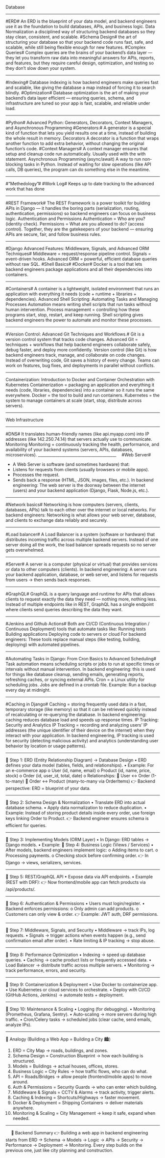 Database 
________________________________________
#ERD#
An ERD is the blueprint of your data model, and backend engineers use it as the foundation to build databases, APIs, and business logic.
Data Normalization
a disciplined way of structuring backend databases so they stay clean, consistent, and scalable.
#Schema Design#
the art of structuring your database so that your backend code runs fast, safe, and scalable, while still being flexible enough for new features.
#Complex Queries#
Complex queries are the brains of your backend’s data layer — they let you transform raw data into meaningful answers for APIs, reports, and features, but they require careful design, optimization, and testing so they don’t slow down your system.
________________________________________
#Indexing#
Database indexing is how backend engineers make queries fast and scalable, like giving the database a map instead of forcing it to search blindly.
#Optimization#
Database optimization is the art of making your backend’s data layer efficient — ensuring queries, schema, and infrastructure are tuned so your app is fast, scalable, and reliable under load.
________________________________________
#Python#
Advanced Python: Generators, Decorators, Context Managers, and Asynchronous Programming
#Generators:#
A generator is a special kind of function that lets you yield results one at a time, instead of building the whole result in memory.
Decorators
A decorator is a function that wraps another function to add extra behavior, without changing the original function’s code.
#Context Managers#
A context manager ensures that setup and cleanup code run automatically.
Usually used with the with statement.
Asynchronous Programming (async/await)
A way to run non-blocking tasks in Python. Instead of waiting for slow operations (like API calls, DB queries), the program can do something else in the meantime.
________________________________________
#“Methedology”#
#Work Log#
Keeps up to date tracking to the advanced work that has done
________________________________________
#REST Framework#
The REST Framework is a power toolkit for building APIs in Django — it handles the boring parts (serialization, routing, authentication, permissions) so backend engineers can focus on business logic.
Authentication and Permissions
Authentication = Who are you? (identity check).
Permissions = What are you allowed to do? (access control).
Together, they are the gatekeepers of your backend — ensuring APIs are secure, fair, and follow business rules.
________________________________________
#Django Advanced Features: Middleware, Signals, and Advanced ORM Techniques#
Middleware = request/response pipeline control.
Signals = event-driven hooks.
Advanced ORM = powerful, efficient database queries without raw SQL.
#Shell Basics#
#Docker#
Docker is a tool that lets backend engineers package applications and all their dependencies into containers.
________________________________________
#Containers#
A container is a lightweight, isolated environment that runs an application with everything it needs (code + runtime + libraries + dependencies).
Advanced Shell Scripting: Automating Tasks and Managing Processes
Automation means writing shell scripts that run tasks without human intervention.
Process management = controlling how these programs start, stop, restart, and keep running.
Shell scripting gives backend engineers the power to automate and monitor these processes.
________________________________________
#Version Control: Advanced Git Techniques and Workflows.#
Git is a version control system that tracks code changes.
Advanced Git = techniques + workflows that help backend engineers collaborate safely, debug faster, and deploy more confidently.
Version control (like Git) is how backend engineers track, manage, and collaborate on code changes.
Instead of overwriting code, Git saves a history of every change.
Teams can work on features, bug fixes, and deployments in parallel without conflicts.
________________________________________
Containerization: Introduction to Docker and Container Orchestration with Kubernetes
Containerization = packaging an application and everything it needs (code, libraries, dependencies) into a container so it runs the same everywhere.
Docker = the tool to build and run containers.
Kubernetes = the system to manage containers at scale (start, stop, distribute across servers).
________________________________________
Web Infrastructure
________________________________________
#DNS#
It translates human-friendly names (like api.myapp.com) into IP addresses (like 142.250.74.14) that servers actually use to communicate.
Monitoring
Monitoring = continuously tracking the health, performance, and availability of your backend systems (servers, APIs, databases, microservices).
________________________________________ 
#Web Server#
-	A Web Server is software (and sometimes hardware) that:
-	Listens for requests from clients (usually browsers or mobile apps).
-	Processes the request.
-	Sends back a response (HTML, JSON, images, files, etc.).
In backend engineering: The web server is the doorway between the internet (users) and your backend application (Django, Flask, Node.js, etc.).
________________________________________
#Network basics#
Networking is how computers (servers, clients, databases, APIs) talk to each other over the internet or local networks.
For backend engineers: Networking is what allows your web server, database, and clients to exchange data reliably and securely.
________________________________________
#Load balancer#
A Load Balancer is a system (software or hardware) that distributes incoming traffic across multiple backend servers.
Instead of one server doing all the work, the load balancer spreads requests so no server gets overwhelmed.
________________________________________
#Server#
A server is a computer (physical or virtual) that provides services or data to other computers (clients).
In backend engineering:
A server runs your backend application, database, or web server, and listens for requests from users → then sends back responses.
________________________________________
#GraphQL#
GraphQL is a query language and runtime for APIs that allows clients to request exactly the data they need — nothing more, nothing less.
Instead of multiple endpoints like in REST, GraphQL has a single endpoint where clients send queries describing the data they want.
________________________________________
#Jenkins and Github Actions#
Both are CI/CD (Continuous Integration / Continuous Deployment) tools that automate tasks like:
Running tests
Building applications
Deploying code to servers or cloud
For backend engineers: These tools replace manual steps (like testing, building, deploying) with automated pipelines.
________________________________________
#Automating Tasks in Django: From Cron Basics to Advanced Scheduling#
Task automation means scheduling scripts or jobs to run at specific times or intervals without manual intervention.
In backend engineering: this is used for things like database cleanup, sending emails, generating reports, refreshing caches, or syncing external APIs.
Cron = a Linux utility for scheduling jobs.
Jobs are defined in a crontab file.
Example: Run a backup every day at midnight.
________________________________________
#Caching in Django#
Caching = storing frequently used data in a fast, temporary storage (like memory) so that it can be retrieved quickly instead of recalculating or re-querying the database.
In backend engineering: caching reduces database load and speeds up response times.
IP Tracking: Security and Analytics
IP Tracking = recording and analyzing users’ IP addresses (the unique identifier of their device on the internet) when they interact with your application.
In backend engineering, IP tracking is used for security (detecting malicious activity) and analytics (understanding user behavior by location or usage patterns).
________________________________________
🔹 Step 1: ERD (Entity Relationship Diagram) → Database Design
•	ERD defines your data model (tables, fields, and relationships).
•	Example: For an e-commerce app
o	User (id, name, email)
o	Product (id, name, price, stock)
o	Order (id, user_id, total, date)
o	Relationships:
	User ↔ Order (1-to-many)
	Order ↔ Product (many-to-many via OrderItems)
👉 Backend perspective: ERD = blueprint of your data.
________________________________________
🔹 Step 2: Schema Design & Normalization
•	Translate ERD into actual database schema.
•	Apply data normalization to reduce duplication.
•	Example: Instead of storing product details inside every order, use foreign keys linking Order to Product.
👉 Backend engineer ensures schema is efficient for queries.
________________________________________
🔹 Step 3: Implementing Models (ORM Layer)
•	In Django: ERD tables → Django models.
•	Example:
🔹 Step 4: Business Logic (Views / Services)
•	After models, backend engineers implement logic:
o	Adding items to cart.
o	Processing payments.
o	Checking stock before confirming order.
👉 In Django → views, serializers, services.
________________________________________
🔹 Step 5: REST/GraphQL API
•	Expose data via API endpoints.
•	Example (REST with DRF):
👉 Now frontend/mobile app can fetch products via /api/products/.
________________________________________
🔹 Step 6: Authentication & Permissions
•	Users must login/register.
•	Backend enforces permissions:
o	Only admin can add products.
o	Customers can only view & order.
👉 Example: JWT auth, DRF permissions.
________________________________________
🔹 Step 7: Middleware, Signals, and Security
•	Middleware → track IPs, log requests.
•	Signals → trigger actions when events happen (e.g., send confirmation email after order).
•	Rate limiting & IP tracking → stop abuse.
________________________________________
🔹 Step 8: Performance Optimization
•	Indexing → speed up database queries.
•	Caching → cache product lists or frequently accessed data.
•	Load Balancer → distribute traffic across multiple servers.
•	Monitoring → track performance, errors, and security.
________________________________________
🔹 Step 9: Containerization & Deployment
•	Use Docker to containerize app.
•	Use Kubernetes or cloud services to orchestrate.
•	Deploy with CI/CD (GitHub Actions, Jenkins) → automate tests + deployment.
________________________________________
🔹 Step 10: Maintenance & Scaling
•	Logging (for debugging).
•	Monitoring (Prometheus, Grafana, Sentry).
•	Auto-scaling → more servers during high traffic.
•	Cron/Celery tasks → scheduled jobs (clear cache, send emails, analyze IPs).
________________________________________
🔹 Analogy (Building a Web App = Building a City 🏙️)
1.	ERD = City Map → roads, buildings, and zones.
2.	Schema Design = Construction Blueprint → how each building is structured.
3.	Models = Buildings → actual houses, offices, stores.
4.	Business Logic = City Rules → how traffic flows, who can do what.
5.	API = Roads/Bridges → allow people (frontend/mobile apps) to move around.
6.	Auth & Permissions = Security Guards → who can enter which building.
7.	Middleware & Signals = CCTV & Alarms → track activity, trigger alerts.
8.	Caching & Indexing = Shortcuts/Highways → faster movement.
9.	Docker & Deployment = Shipping Containers → deliver materials anywhere.
10.	Monitoring & Scaling = City Management → keep it safe, expand when needed.
________________________________________
 
🔹 Backend Summary
👉 Building a web app in backend engineering starts from ERD → Schema → Models → Logic → APIs → Security → Performance → Deployment → Monitoring.
Every step builds on the previous one, just like city planning and construction.
